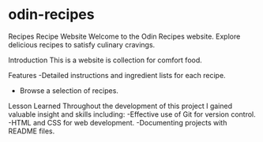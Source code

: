 # odin-recipes
Recipes
Recipe Website
Welcome to the Odin Recipes website. Explore delicious recipes to satisfy culinary cravings.

Introduction
This is a website is collection for comfort food.

Features
-Detailed instructions and ingredient lists for each recipe.
- Browse a selection of recipes.

Lesson Learned
Throughout the development of this project I gained valuable insight and skills including:
-Effective use of Git for version control.
-HTML and CSS for web development.
-Documenting projects with README files.

